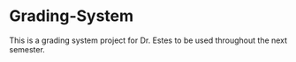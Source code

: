 # Grading-System
This is a grading system project for Dr. Estes to be used throughout the next semester.  
